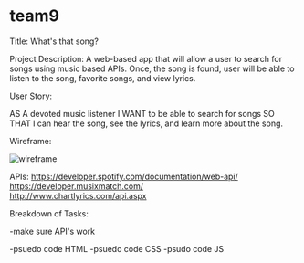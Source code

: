# team9

Title: What's that song? 


Project Description: 
    A web-based app that will allow a user to search for songs using music based APIs. Once, the song is found, user will be able to listen to the song, favorite songs, and view lyrics.

User Story: 

AS A devoted music listener
I WANT to be able to search for songs 
SO THAT I can hear the song, see the lyrics, and learn more about the song.

Wireframe: 

![wireframe](./wireframe1.png)


APIs: 
https://developer.spotify.com/documentation/web-api/<br>
https://developer.musixmatch.com/ <br>
http://www.chartlyrics.com/api.aspx <br>

Breakdown of Tasks:

-make sure API's work

-psuedo code HTML
-psuedo code CSS
-psudo code JS





